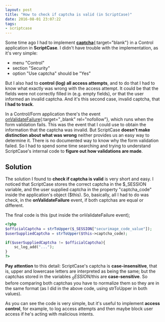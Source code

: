 ```yaml
---
layout: post
title: "How to check if captcha is valid (in ScriptCase)"
date: 2016-08-01 23:07:22
tags:
- scriptcase
---
```


Some time ago I had to implement [**captcha**](http://www.scriptcase.net/tutorials/using-the-captcha-form-login/){:target="blank"} in a Control application in **ScriptCase**. I didn't have trouble with the implementation, as it's very simple:

* menu "Control"
* section "Security"
* option "Use captcha" should be "Yes"

But I also had to **control (log) all access attempts**, and to do that I had to know what exactly was wrong with the access attempt. It could be that the fields were not correctly filled in (e.g. empty fields), or that the user informed an invalid captcha. And it's this second case, invalid captcha, that **I had to track**.

In a Control/Form application there's the event [onValidateFailure](http://www.scriptcase.net/docs/en_us/v81/control-applications/control/events/events){:target="_blank" rel="nofollow"}, which runs when the form validation fails. This was the event that I could use to obtain the information that the captcha was invalid. But ScriptCase **doesn't make distinction about what was wrong** neither provides us an easy way to determine it. There is no documented way to know why the form validation failed. So I had to spend some time searching and trying to understand ScriptCase's internal code to **figure out how validations are made**.

## Solution

The solution I found to **check if captcha is valid** is very short and easy. I noticed that ScriptCase stores the correct captcha in the $_SESSION variable, and the user supplied captcha in the property "captcha_code" inside the application's object ($this). So, basically, all I had to do was check, in the **onValidateFailure** event, if both captchas are equal or different.

The final code is this (put inside the onValidateFailure event);

```php
<?php
$officialCaptcha = strToUpper($_SESSION["securimage_code_value"]);
$userSuppliedCaptcha = strToUpper($this->captcha_code);

if($userSuppliedCaptcha != $officialCaptcha){
	sc_log_add("...");
}
?>
```


**Pay attention** to this detail: ScriptCase's captcha is **case-insensitive**, that is, upper and lowercase letters are interpreted as being the same; but the captchas stored in the variables $_SESSION/$this are **case-sensitive**. So before comparing both captchas you have to normalize them so they are in the same format (as I did in the above code, using strToUpper in both values).

As you can see the code is very simple, but it's useful to implement **access control**, for example, to log access attempts and then maybe block user access if he's acting with malicious intents.